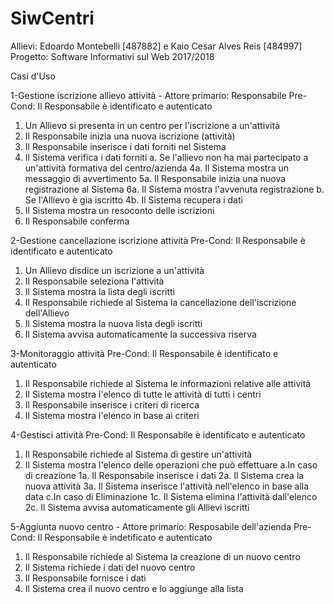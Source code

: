 # SiwCentri

Allievi: Edoardo Montebelli [487882] e Kaio Cesar Alves Reis [484997]
Progetto: Software Informativi sul Web 2017/2018

Casi d'Uso

1-Gestione iscrizione allievo attività - Attore primario: Responsabile
Pre-Cond: Il Responsabile è identificato e autenticato

1. Un Allievo si presenta in un centro per l'iscrizione a un'attività
2. Il Responsabile inizia una nuova iscrizione (attività)
3. Il Responsabile inserisce i dati forniti nel Sistema
4. Il Sistema verifica i dati forniti
	a. Se l'allievo non ha mai partecipato a un'attività formativa del centro/azienda
	4a. Il Sistema mostra un messaggio di avvertimento
	5a. Il Responsabile inizia una nuova registrazione al Sistema
	6a. Il Sistema mostra l'avvenuta registrazione
	b. Se l'Allievo è gia iscritto
	4b. Il Sistema recupera i dati
8. Il Sistema mostra un resoconto delle iscrizioni
9. Il Responsabile conferma

2-Gestione cancellazione iscrizione attività
Pre-Cond: Il Responsabile è identificato e autenticato

1. Un Allievo disdice un iscrizione a un'attività
2. Il Responsabile seleziona l'attività
3. Il Sistema mostra la lista degli iscritti
4. Il Responsabile richiede al Sistema la cancellazione dell'iscrizione dell'Allievo
5. Il Sistema mostra la nuova lista degli iscritti
6. Il Sistema avvisa automaticamente la successiva riserva

3-Monitoraggio attività
Pre-Cond: Il Responsabile è identificato e autenticato

1. Il Responsabile richiede al Sistema le informazioni relative alle attività
2. Il Sistema mostra l'elenco di tutte le attività di tutti i centri
3. Il Responsabile inserisce i criteri di ricerca
4. Il Sistema mostra l'elenco in base ai criteri

4-Gestisci attività
Pre-Cond: Il Responsabile è identificato e autenticato

1. Il Responsabile richiede al Sistema di gestire un'attività
2. Il Sistema mostra l'elenco delle operazioni che può effettuare 
	a.In caso di creazione
		1a. Il Responsabile inserisce i dati
		2a. Il Sistema crea la nuova attività
		3a. Il Sistema inserisce l'attività nell'elenco in base alla data
	c.In caso di Eliminazione
		1c. Il Sistema elimina l'attività dall'elenco
		2c. Il Sistema avvisa automaticamente gli Allievi iscritti

5-Aggiunta nuovo centro - Attore primario: Resposabile dell'azienda
Pre-Cond: Il Responsabile è indetificato e autenticato

1. Il Responsabile richiede al Sistema la creazione di un nuovo centro
2. Il Sistema richiede i dati del nuovo centro
3. Il Responsabile fornisce i dati
4. Il Sistema crea il nuovo centro e lo aggiunge alla lista</pre>
